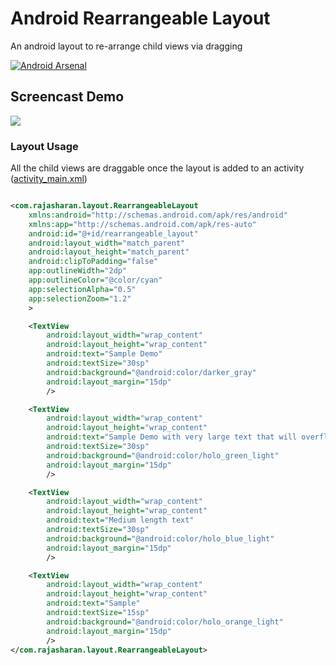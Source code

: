 # Android Rearrangeable Layout
An android layout to re-arrange child views via dragging

[![Android Arsenal](https://img.shields.io/badge/Android%20Arsenal-RearrangeableLayout-green.svg?style=flat)](https://android-arsenal.com/details/1/2037)

## Screencast Demo
![](/screencast.gif)

### Layout Usage
All the child views are draggable once the layout is added to an activity
([activity_main.xml](/demo/src/main/res/layout/activity_main.xml))
```xml

<com.rajasharan.layout.RearrangeableLayout
    xmlns:android="http://schemas.android.com/apk/res/android"
    xmlns:app="http://schemas.android.com/apk/res-auto"
    android:id="@+id/rearrangeable_layout"
    android:layout_width="match_parent"
    android:layout_height="match_parent"
    android:clipToPadding="false"
    app:outlineWidth="2dp"
    app:outlineColor="@color/cyan"
    app:selectionAlpha="0.5"
    app:selectionZoom="1.2"
    >

    <TextView
        android:layout_width="wrap_content"
        android:layout_height="wrap_content"
        android:text="Sample Demo"
        android:textSize="30sp"
        android:background="@android:color/darker_gray"
        android:layout_margin="15dp"
        />

    <TextView
        android:layout_width="wrap_content"
        android:layout_height="wrap_content"
        android:text="Sample Demo with very large text that will overflow in width"
        android:textSize="30sp"
        android:background="@android:color/holo_green_light"
        android:layout_margin="15dp"
        />

    <TextView
        android:layout_width="wrap_content"
        android:layout_height="wrap_content"
        android:text="Medium length text"
        android:textSize="30sp"
        android:background="@android:color/holo_blue_light"
        android:layout_margin="15dp"
        />

    <TextView
        android:layout_width="wrap_content"
        android:layout_height="wrap_content"
        android:text="Sample"
        android:textSize="15sp"
        android:background="@android:color/holo_orange_light"
        android:layout_margin="15dp"
        />
</com.rajasharan.layout.RearrangeableLayout>
```
